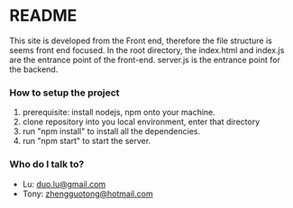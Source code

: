 # README #

This site is developed from the Front end, therefore the file structure is seems front end focused. In the root directory, the index.html and index.js are the entrance point of the front-end. server.js is the entrance point for the backend.

### How to setup the project ###

1. prerequisite: install nodejs, npm onto your machine.
2. clone repository into you local environment, enter that directory
3. run "npm install" to install all the dependencies.
4. run "npm start" to start the server. 

### Who do I talk to? ###

* Lu: duo.lu@gmail.com
* Tony: zhengguotong@hotmail.com